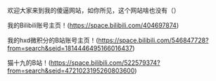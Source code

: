 欢迎大家来到我的傻逼网站，如你所见，这个网站啥也没有（）



我的Bilibili账号主页！(https://space.bilibili.com/404697874)


我的hxd微积分的B站账号主页！(https://space.bilibili.com/546847728?from=search&seid=1814446495166016437)



猫十九的B站！(https://space.bilibili.com/522579374?from=search&seid=4721023195260803600)
